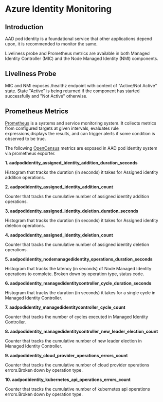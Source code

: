 # Azure Identity Monitoring  

## Introduction  

AAD pod identity is a foundational service that other applications depend upon, it is recommended to monitor the same.

Liveliness probe and Prometheus metrics are available in both Managed Identity Controller (MIC) and the Node Managed Identity (NMI) components.
  
## Liveliness Probe

MIC and NMI exposes /healthz endpoint with content of "Active/Not Active" state.
State "Active" is being returned if the component has started successfully and "Not Active" otherwise.  

## Prometheus Metrics 

[Prometheus](https://github.com/prometheus/prometheus) is a systems and service monitoring system. It collects metrics from configured targets at given intervals, evaluates rule expressions,displays the results, and can trigger alerts if some condition is observed to be true.

The following [OpenCensus](https://opencensus.io/) metrics are exposed in AAD pod identity system via prometheus exporter.  

**1. aadpodidentity_assigned_identity_addition_duration_seconds**

Histogram that tracks the duration (in seconds) it takes for Assigned identity addition operations.

**2. aadpodidentity_assigned_identity_addition_count**

Counter that tracks the cumulative number of assigned identity addition operations.

**3. aadpodidentity_assigned_identity_deletion_duration_seconds**

Histogram that tracks the duration (in seconds) it takes for Assigned identity deletion operations.

**4. aadpodidentity_assigned_identity_deletion_count**

Counter that tracks the cumulative number of assigned identity deletion operations.

**5. aadpodidentity_nodemanagedidentity_operations_duration_seconds**

Histogram that tracks the latency (in seconds) of Node Managed Identity operations to complete. Broken down by operation type, status code.

**6. aadpodidentity_managedidentitycontroller_cycle_duration_seconds**

Histogram that tracks the duration (in seconds) it takes for a single cycle in Managed Identity Controller.

**7. aadpodidentity_managedidentitycontroller_cycle_count**

Counter that tracks the number of cycles executed in Managed Identity Controller.

**8. aadpodidentity_managedidentitycontroller_new_leader_election_count**

Counter that tracks the cumulative number of new leader election in Managed Identity Controller.

**9. aadpodidentity_cloud_provider_operations_errors_count**

Counter that tracks the cumulative number of cloud provider operations errors.Broken down by operation type.

**10. aadpodidentity_kubernetes_api_operations_errors_count**

Counter that tracks the cumulative number of kubernetes api operations errors.Broken down by operation type.